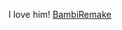 I love him!
[BambiRemake](https://user-images.githubusercontent.com/118299517/206242864-11437435-c661-403e-ab3f-b39aae91c80e.gif)

